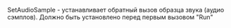 SetAudioSample - устанавливает обратный вызов образца звука (аудио сэмплов).
Должно быть установлено перед первым вызовом "Run"
